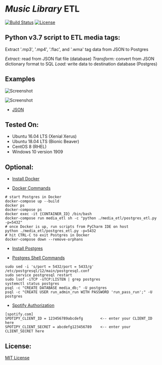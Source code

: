 # *Music Library* ETL

[![Build Status](https://travis-ci.com/github-pdx/media_etl.svg?branch=master)](https://travis-ci.com/github-pdx/media_etl)
[![License](https://img.shields.io/badge/license-MIT-blue.svg)](https://opensource.org/licenses/MIT)

## Python v3.7 script to ETL media tags:
Extract '.mp3', '.mp4', '.flac', and '.wma' tag data from JSON to Postgres

*Extract:* read from JSON flat file (database)
*Transform:* convert from JSON dictionary format to SQL
*Load:* write data to destination database (Postgres)

## Examples
![Screenshot](https://github.com/github-pdx/media_etl/blob/master/img/json_input.png)

![Screenshot](https://github.com/github-pdx/media_etl/blob/master/img/postgres_media_db.png)

* [JSON](https://github.com/github-pdx/media_etl/blob/master/data/input/media_lib.json)

## Tested On:
* Ubuntu 16.04 LTS (Xenial Xerus)
* Ubuntu 18.04 LTS (Bionic Beaver)
* CentOS 8 (RHEL)
* Windows 10 version 1909


## Optional:
* [Install Docker](https://www.docker.com/products/docker-desktop)

* [Docker Commands](https://docs.docker.com/engine/reference/commandline/build/)
```
# start Postgres in Docker
docker-compose up --build
docker ps
docker-compose ps
docker exec -it {CONTAINER_ID} /bin/bash
docker-compose run media_etl sh -c "python ./media_etl/postgres_etl.py -p=5432"
# once Docker is up, run scripts from PyCharm IDE on host
python ./media_etl/postgres_etl.py -p=5432
# hit CTRL-C to exit Postgres in Docker
docker-compose down --remove-orphans
```

* [Install Postgres](https://www.postgresql.org/download/)

* [Postgres Shell Commands](https://www.postgresql.org/docs/12/app-psql.html)
```
sudo sed -i 's/port = 5432/port = 5433/g' /etc/postgresql/12/main/postgresql.conf
sudo service postgresql restart
sudo lsof -iTCP -sTCP:LISTEN | grep postgres
systemctl status postgres
psql -c "CREATE DATABASE media_db;" -U postgres
psql -c "CREATE USER run_admin_run WITH PASSWORD 'run_pass_run';" -U postgres
```

* [Spotify Authorization](https://developer.spotify.com/documentation/general/guides/authorization-guide/)
```
[spotify.com]
SPOTIPY_CLIENT_ID = 123456789abcdefg        <-- enter your CLIENT_ID here
SPOTIPY_CLIENT_SECRET = abcdefg123456789    <-- enter your CLIENT_SECRET here
```

## License:
[MIT License](LICENSE)
